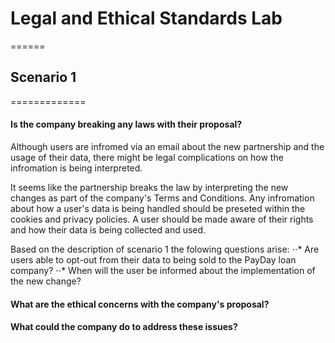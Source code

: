 # Legal and Ethical Standards Lab
======

## Scenario 1
=============

#### Is the company breaking any laws with their proposal?
Although users are infromed via an email about the new partnership and the usage of their data, there might be legal complications on how the infromation is being interpreted. 

It seems like the partnership breaks the law by interpreting the new changes as part of the company's Terms and Conditions. Any infromation about how a user's data is being handled should be preseted within the cookies and privacy policies. A user should be made aware of their rights and how their data is being collected and used.

Based on the description of scenario 1 the folowing questions arise: 
⋅⋅* Are users able to opt-out from their data to being sold to the PayDay loan company?
⋅⋅* When will the user be informed about the implementation of the new change?

#### What are the ethical concerns with the company's proposal?


#### What could the company do to address these issues?


